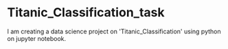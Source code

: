# Titanic_Classification_task
I am creating a data science project on 'Titanic_Classification' using python on jupyter notebook.
